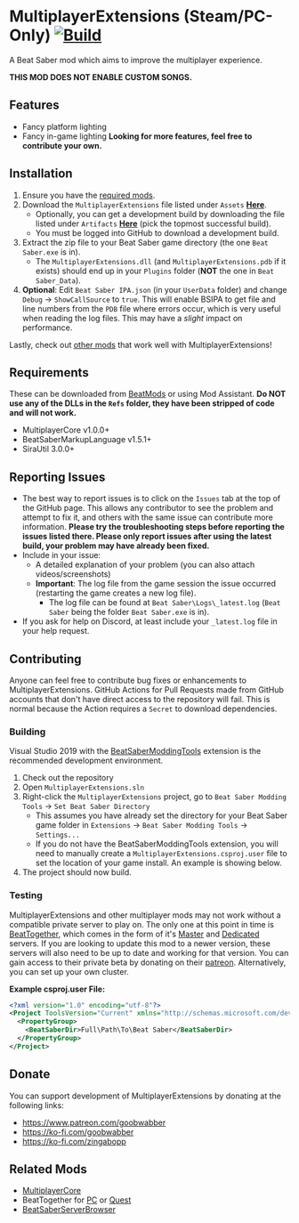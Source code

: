 # MultiplayerExtensions (Steam/PC-Only) [![Build](https://github.com/Goobwabber/MultiplayerExtensions/workflows/Build/badge.svg?event=push)](https://github.com/Goobwabber/MultiplayerExtensions/actions?query=workflow%3ABuild+branch%3Amaster)
A Beat Saber mod which aims to improve the multiplayer experience.

**THIS MOD DOES NOT ENABLE CUSTOM SONGS.** 

## Features
* Fancy platform lighting
* Fancy in-game lighting
**Looking for more features, feel free to contribute your own.**

## Installation
1. Ensure you have the [required mods](https://github.com/Goobwabber/MultiplayerExtensions#requirements).
2. Download the `MultiplayerExtensions` file listed under `Assets` **[Here](https://github.com/Goobwabber/MultiplayerExtensions/releases)**.
   * Optionally, you can get a development build by downloading the file listed under `Artifacts`  **[Here](https://github.com/Goobwabber/MultiplayerExtensions/actions?query=workflow%3ABuild+branch%3Amaster)** (pick the topmost successful build).
   * You must be logged into GitHub to download a development build.
3. Extract the zip file to your Beat Saber game directory (the one `Beat Saber.exe` is in).
   * The `MultiplayerExtensions.dll` (and `MultiplayerExtensions.pdb` if it exists) should end up in your `Plugins` folder (**NOT** the one in `Beat Saber_Data`).
4. **Optional**: Edit `Beat Saber IPA.json` (in your `UserData` folder) and change `Debug` -> `ShowCallSource` to `true`. This will enable BSIPA to get file and line numbers from the `PDB` file where errors occur, which is very useful when reading the log files. This may have a *slight* impact on performance.

Lastly, check out [other mods](https://github.com/Goobwabber/MultiplayerExtensions#related-mods) that work well with MultiplayerExtensions!

## Requirements
These can be downloaded from [BeatMods](https://beatmods.com/#/mods) or using Mod Assistant. **Do NOT use any of the DLLs in the `Refs` folder, they have been stripped of code and will not work.**
* MultiplayerCore v1.0.0+
* BeatSaberMarkupLanguage v1.5.1+
* SiraUtil 3.0.0+

## Reporting Issues
* The best way to report issues is to click on the `Issues` tab at the top of the GitHub page. This allows any contributor to see the problem and attempt to fix it, and others with the same issue can contribute more information. **Please try the troubleshooting steps before reporting the issues listed there. Please only report issues after using the latest build, your problem may have already been fixed.**
* Include in your issue:
  * A detailed explanation of your problem (you can also attach videos/screenshots)
  * **Important**: The log file from the game session the issue occurred (restarting the game creates a new log file).
    * The log file can be found at `Beat Saber\Logs\_latest.log` (`Beat Saber` being the folder `Beat Saber.exe` is in).
* If you ask for help on Discord, at least include your `_latest.log` file in your help request.

## Contributing
Anyone can feel free to contribute bug fixes or enhancements to MultiplayerExtensions. GitHub Actions for Pull Requests made from GitHub accounts that don't have direct access to the repository will fail. This is normal because the Action requires a `Secret` to download dependencies.
### Building
Visual Studio 2019 with the [BeatSaberModdingTools](https://github.com/Zingabopp/BeatSaberModdingTools) extension is the recommended development environment.
1. Check out the repository
2. Open `MultiplayerExtensions.sln`
3. Right-click the `MultiplayerExtensions` project, go to `Beat Saber Modding Tools` -> `Set Beat Saber Directory`
   * This assumes you have already set the directory for your Beat Saber game folder in `Extensions` -> `Beat Saber Modding Tools` -> `Settings...`
   * If you do not have the BeatSaberModdingTools extension, you will need to manually create a `MultiplayerExtensions.csproj.user` file to set the location of your game install. An example is showing below.
4. The project should now build.
### Testing
MultiplayerExtensions and other multiplayer mods may not work without a compatible private server to play on. The only one at this point in time is [BeatTogether](https://github.com/pythonology/BeatTogether), which comes in the form of it's [Master](https://github.com/pythonology/BeatTogether.MasterServer) and [Dedicated](https://github.com/pythonology/BeatTogether.DedicatedServer) servers. If you are looking to update this mod to a newer version, these servers will also need to be up to date and working for that version. You can gain access to their private beta by donating on their [patreon](https://www.patreon.com/BeatTogether). Alternatively, you can set up your own cluster.

**Example csproj.user File:**
```xml
<?xml version="1.0" encoding="utf-8"?>
<Project ToolsVersion="Current" xmlns="http://schemas.microsoft.com/developer/msbuild/2003">
  <PropertyGroup>
    <BeatSaberDir>Full\Path\To\Beat Saber</BeatSaberDir>
  </PropertyGroup>
</Project>
```
## Donate
You can support development of MultiplayerExtensions by donating at the following links:
* https://www.patreon.com/goobwabber
* https://ko-fi.com/goobwabber
* https://ko-fi.com/zingabopp

## Related Mods
* [MultiplayerCore](https://github.com/Goobwabber/MultiplayerCore)
* BeatTogether for [PC](https://github.com/pythonology/BeatTogether) or [Quest](https://github.com/pythonology/BeatTogether.Quest)
* [BeatSaberServerBrowser](https://github.com/roydejong/BeatSaberServerBrowser)
